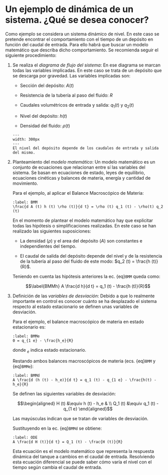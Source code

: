 # Un ejemplo de dinámica de un sistema. ¿Qué se desea conocer?

Como ejemplo se considera un sistema dinámico de nivel. En este caso se
pretende encontrar el comportamiento con el tiempo de un depósito en
función del caudal de entrada. Para ello habrá que buscar un modelo
matemático que describa dicho comportamiento. Se recomienda seguir el
siguiente procedimiento:

1.  Se realiza el *diagrama de flujo del sistema*: En ese diagrama se
    marcan todas las variables implicadas. En este caso se trata de un
    depósito que se descarga por gravedad. Las variables implicadas son:

    -   Sección del depósito: $A(t)$

    -   Resistencia de la tubería al paso del fluido: $R$

    -   Caudales volumétricos de entrada y salida: $q_1 (t)$ y $q_2 (t)$

    -   Nivel del depósito: $h(t)$

    -   Densidad del fluido: $\rho (t)$
    
    ```{figure} ./img/deposito.svg
    ---
    width: 300px
    ---
    El nivel del depósito depende de los caudales de entrada y salida del mismo.
    ```

2.  Planteamiento del *modelo matemático*: Un modelo matemático es un
    conjunto de ecuaciones que relacionan entre sí las variables del
    sistema. Se basan en ecuaciones de estado, leyes de equilibrio,
    ecuaciones cinéticas y balances de materia, energía y cantidad de
    movimiento.

    Para el ejemplo, al aplicar el Balance Macroscópico de Materia:
    
    ```{math}
    :label: BMM
    \frac{d A (t) h (t) \rho (t)}{d t} = \rho (t) q_1 (t) - \rho(t) q_2 (t)
    ```
        
    En el momento de plantear el modelo matemático hay
    que explicitar todas las hipótesis o simplificaciones realizadas. En
    este caso se han realizado las siguientes suposiciones:

    -   La densidad ($\rho$) y el area del depósito ($A$) son constantes
        e independientes del tiempo.

    -   El caudal de salida del depósito depende del nivel y de la
        resistencia de la tubería al paso del fluido de este modo:
        $q_2 (t) =
            \frac{h (t)}{R}$.

    Teniendo en cuenta las hipótesis anteriores la ec. {eq}`BMM` queda como:
        
    $$\label{BMMh} A \frac{d h}{d t} = q_1 (t) - \frac{h (t)}{R}$$

3.  Definición de las *variables de desviación*: Debido a que lo
    realmente importante en control es conocer cuánto se ha desplazado
    el sistema respecto al estado estacionario se definen unas variables
    de desviación.

    Para el ejemplo, el balance macroscópico de materia en estado
    estacionario es: 
    
    ```{math}
    :label: BMMe
    0 = q_{1 e} - \frac{h_e}{R}
    ```
   
    donde
    $_e$ indica estado estacionario.

    Restando ambos balances macroscópicos de materia (ecs. {eq}`BMM` y {eq}`BMMe`):

    ```{math}
    :label: BMMd
    A \frac{d (h (t) - h_e)}{d t} = q_1 (t) - q_{1 e} - \frac{h(t) - h_e}{R}
    ``` 
        
    Se definen las siguientes variables de
    desviación:
        
    $$\begin{aligned}
        H (t) &\equiv h (t) - h_e & \\
        Q_1 (t) &\equiv q_1 (t) - q_{1 e}
    \end{aligned}$$
    
     Las mayúsculas indican que se tratan de variables
    de desviación.

    Sustituyendo en la ec. {eq}`BMMd` se obtiene:
        
    ```{math}
    :label: ODE 
    A \frac{d H (t)}{d t} = Q_1 (t) - \frac{H (t)}{R}
    ```
    
    Esta ecuación es el modelo matemático que representa la respuesta
    dinámica del tanque a cambios en el caudal de entrada. Resolviendo
    esta ecuación diferencial se puede saber cómo varía el nivel con el
    tiempo según cambia el caudal de entrada.

